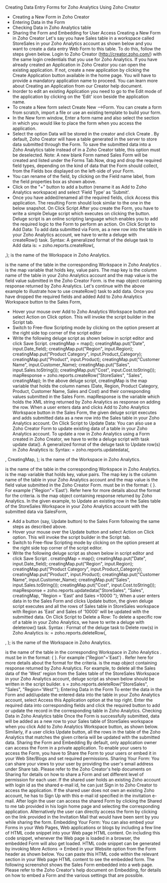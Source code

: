 Creating Data Entry Forms for Zoho Analytics Using Zoho Creator
- Creating a New Form in Zoho Creator
- Entering Data in the Form
- Checking Data in Zoho Analytics table
- Sharing the Form and Embedding for User Access
Creating a New Form in Zoho Creator
Let's say you have Sales table in a workspace called StoreSales in your Zoho Analytics account as shown below and you want to create a data entry Web Form to this table. To do this, follow the steps given below.
Login to Zoho Creator (http://creator.zoho.com/) with the same login credentials that you use for Zoho Analytics.
If you have already created an Application in Zoho Creator you can open the existing application. If not, create a new application by clicking the Create Application button available in the home page. You will have to provide a mandatory application name to proceed. You can learn more about Creating an Application from our Creator help document.
- Inorder to edit an existing Application you need to go to the Edit mode of the application by clicking on the 'Edit' icon beside the application name.
- To create a New form select Create New -->Form. You can create a form from scratch, import a file or use an existing template to build your form.
- In the New form window, Enter a form name and also select the section in which you would like to place the form when you access the application.
- Select the option Data will be stored in the creator and click Create . By default, Zoho Creator will have a table generated in the server to store data submitted through the Form. To save the submitted data into a Zoho Analytics table instead of in a Zoho Creator table, this option must be deselected.
Note:
A new blank Form named Sales Form will be created and listed under the Forms Tab.Now, drag and drop the required field types, depending on the kind of data that the Form should collect, from the Fields box displayed on the left-side of your Form.
- You can rename of the field, by clicking on the Field name label, from the field properties box as shown above.
- Click on the "+" button to add a button (rename it as Add to Zoho Analytics workspace) and select 'Field Type' as 'Submit'.
- Once you have added/renamed all the required fields, click Access this application. The resulting Form should look similar to the one in the below snapshot.
On Click Script
After you create the Form, you have to write a simple Deluge script which executes on clicking the button. Deluge script is an online scripting language which enables you to add the required logic to the Form to perform an action.
On Click Script to Add Data:
To add data submitted via Form, as a new row into the table in your Zoho Analytics account, we have to write a deluge with createRow() task.
Syntax: A generalized format of the deluge task to Add data is:
 = zoho.reports.createRow(,

,);
 is the name of the Workspace in Zoho Analytics.

is the name of the table in the corresponding Workspace in Zoho Analytics .
 is the map variable that holds key, value pairs. The map key is the column name of the table in your Zoho Analytics account and the map value is the field value submitted in the Zoho Creator Form.
 is the map object containing response returned by Zoho Analytics.
Let's continue with the above example to illustrate how to use createRow() task to add data. Once you have dropped the required fields and added Add to Zoho Analytics Workspace button to the Sales Form,
- Hover your mouse over Add to Zoho Analytics Workspace button and select Action on Click option. This will invoke the script builder in the Script tab.
- Switch to Free-flow Scripting mode by clicking on the option present at the right side top corner of the script editor
- Write the following deluge script as shown below in script editor and click Save Script.
creatingMap = map();
creatingMap.put("Date", input.Date\_field);
creatingMap.put("Region", input.Region);
creatingMap.put("Product Category", input.Product\_Category);
creatingMap.put("Product", input.Product);
creatingMap.put("Customer Name", input.Customer\_Name);
creatingMap.put("Sales", input.Sales.toString());
creatingMap.put("Cost", input.Cost.toString());
mapResponse = zoho.reports.createRow("StoreSales", "Sales", creatingMap);
In the above deluge script,
creatingMap is the map variable that holds the column names (Date, Region, Product Category, Product, Customer Name, Sales and Cost) and their corresponding values submitted in the Sales Form.
mapResponse is the variable which holds the XML string returned by Zoho Analytics as response on adding the row.
When a user enters data and clicks Add to Zoho Analytics Workspace button in the Sales Form, the given deluge script executes and adds submitted data as a new row into the Sales table in your Zoho Analytics account.
On Click Script to Update Data:
You can also use a Zoho Creator Form to update existing data of a table in your Zoho Analytics account. To update a row in Zoho Analytics using a Form created in Zoho Creator, we have to write a deluge script with task update data(). A generalized format of the deluge task to Update row(s) in Zoho Analytics is:
Syntax:
 = zoho.reports.updatedata(,

, CreatingMap, );
 is the name of the Workspace in Zoho Analytics.

is the name of the table in the corresponding Workspace in Zoho Analytics.
 is the map variable that holds key, value pairs. The map key is the column name of the table in your Zoho Analytics account and the map value is the field value submitted in the Zoho Creator Form.
 must be in the format: {  }. For example ("Region"='East'). Refer here for more details about the format for the criteria.
 is the map object containing response returned by Zoho Analytics. In the given example, to Update an existing row in the Sales table of the StoreSales Workspace in your Zoho Analytics account with the submitted data via SalesForm,
- Add a button (say, Update button) to the Sales Form following the same steps as described above.
- Hover your mouse over the Update button and select Action on Click option. This will invoke the script builder in the Script tab.
- Switch to Free-flow Scripting mode by clicking on the option present at the right side top corner of the script editor.
- Write the following deluge script as shown below in script editor and click Save Script .
creatingMap = map();
creatingMap.put("Date", input.Date\_field);
creatingMap.put("Region", input.Region);
creatingMap.put("Product Category", input.Product\_Category);
creatingMap.put("Product", input.Product);
creatingMap.put("Customer Name", input.Customer\_Name);
creatingMap.put("Sales", input.Sales.toString());
creatingMap.put("Cost", input.Cost.toString());
mapResponse = zoho.reports.updatedata("StoreSales", "Sales", creatingMap, "Region = 'East' and Sales =10000 ");
When a user enters data in to the Sales Form and clicks Update button, the given deluge script executes and all the rows of Sales table in StoreSales workspace with Region as 'East' and Sales of '10000' will be updated with the submitted data.
On Click Script to Delete a Row:
To delete a specific row of a table in your Zoho Analytics, we have to write a deluge with deleterow() task.
Syntax : Format of the deluge task to Delete row(s) in Zoho Analytics is:
 = zoho.reports.deleteRow(,

, );
 is the name of the Workspace in Zoho Analytics.

is the name of the table in the corresponding Workspace in Zoho Analytics .
 must be in the format: {  }. For example ("Region"='East') . Refer here for more details about the format for the criteria.
 is the map object containing response returned by Zoho Analytics.
For example, to delete all the Sales data of the 'West' region from the Sales table of the StoreSales Workspace in your Zoho Analytics account, deluge script as shown below should be written in the script builder.
s = zoho.reports.deleteRow("StoreSales", "Sales", "Region='West'");
Entering Data in the Form
To enter the data in the Form and add/update the entered data into the table in your Zoho Analytics account, select Access this Application option at the top right. Enter the required data into corresponding fields and click the required button to add or update the record in the corresponding table in Zoho Analytics.
Checking Data in Zoho Analytics table
Once the Form is successfully submitted, data will be added as a new row to your Sales table of StoreSales workspace when you click Add to Zoho Analytics Workspace button, as shown below.
Similarly, if a user clicks Update button, all the rows in the table of the Zoho Analytics that matches the given criteria will be updated with the submitted data.
Sharing the Form and Embedding
By default, only application owner can access the Form in a private application. To enable your users to access the Form, you have to Share the Form to your users or embed it in your Web Site/Blogs and set required permissions.
Sharing Your Form:
You can share your views to your user by providing the user's email address under Share tab. Please refer to the Zoho Creator's help documents on Sharing for details on how to share a Form and set different level of permission for each user.
If the shared user holds an existing Zoho account with login id as the shared e-mail id, he can just Sign in to Zoho Creator to access the application. If the shared user does not own an existing Zoho account, he has to Sign Up with this e-mail id specified in the invitation e-mail.
After login the user can access the shared Form by clicking the Shared to me tab provided in his login home page and selecting the corresponding application. Alternatively the user can directly access the form by clicking on the link provided in the Invitation Mail that would have been sent by you while sharing the form.
Embedding Your Form:
You can also embed your Forms in your Web Pages, Web applications or blogs by including a few line of HTML code snippet into your Web page HTML content. On including this code snippet, whenever the Web page is loaded in a browser, the embedded Form will also get loaded.
HTML code snippet can be generated by invoking More Actions -> Embed in your Website option from the Form header as shown below.
You can paste this HTML code within the relevant section in your Web page HTML content to see the embedded form. The following screenshot shows the Sales Form embedded into a web page.
Please refer to the Zoho Creator's help document on Embedding, for details on how to embed a Form and the various settings that are possible.
